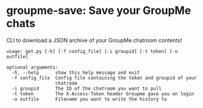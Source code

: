groupme-save: Save your GroupMe chats
===

CLI to download a JSON archive of your GroupMe chatroom contents!
```
usage: get.py [-h] [-f config_file] [-i groupid] [-t token] [-o outfile]

optional arguments:
  -h, --help      show this help message and exit
  -f config_file  Config file containing the token and groupid of your
                  chatroom
  -i groupid      The ID of the chatroom you want to pull
  -t token        The X-Access-Token header Groupme gave you on login
  -o outfile      Filename you want to write the history to
```
